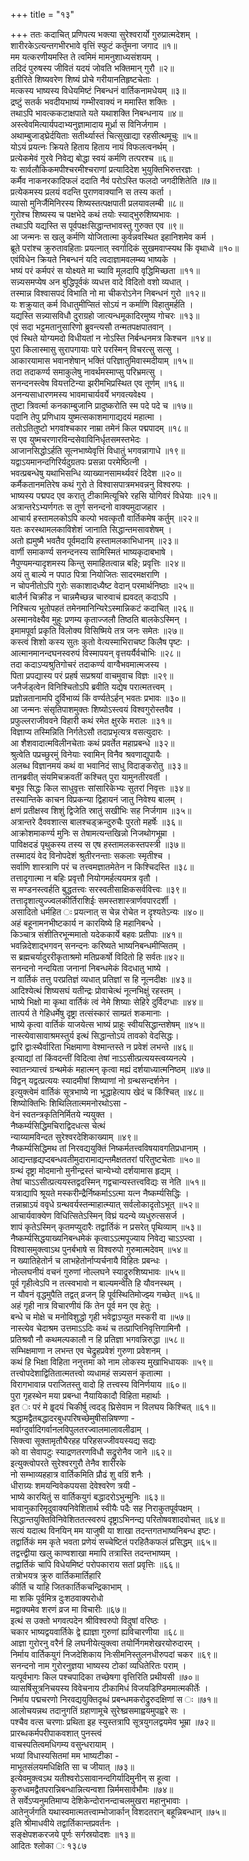+++
title = "१३"

+++
ततः कदाचित् प्रणिपत्य भक्त्या सुरेश्वरार्यो गुरुप्रात्मदेशम् ।  
शारीरकेऽत्यन्तगभीरभावे वृत्तिं स्फुटं कर्तुमना जगाद ॥१॥  
मम यत्करणीयमस्ति ते त्वमिमं मामनुशाध्यसंशयम् ।  
तदिदं पुरुषस्य जीवितं यदयं जोवति भक्तिमान् गुरौ ॥२॥  
इतीरिते शिष्यवरेण शिष्यं प्रोचे गरीयानतिहृष्टचेताः ।  
मत्कस्य भाष्यस्य विधेयमिष्टं निबन्धनं वार्तिकनामधेयम् ॥३॥  
द्रष्टुं सतर्क भवदीयभाष्यं गम्भीरवाक्यं न ममास्ति शक्तिः ।  
तथाऽपि भावत्ककटाक्षपाते यते यथाशक्ति निबन्धनाय ॥४॥  
अस्त्वेवमित्यार्यपदाभ्यनुज्ञामादाय मूर्ध्रा स विनिर्जगाम ।  
अथाम्बुजाड्घ्रेर्दयिताः सतीर्थ्यास्तं चित्सुखाद्या रहसीत्थमूचुः ॥५॥  
योऽयं प्रयत्नः क्रियते हिताय हिताय नायं विफलत्वनर्थम् ।  
प्रत्येकमेवं गुरवे निवेद्य बोद्धा स्वयं कर्मणि तत्परश्च ॥६॥  
यः सार्वलौकिकमपीश्चरमीश्चराणां प्रत्यादिदेश भुयुक्तिभिरुत्तरज्ञः ।  
कर्मैव नाकनरकादिफलं ददाति नैवं परोऽस्ति फलदो जगदीशितेति ॥७॥  
प्रत्येकमस्य प्रलयं वदन्ति पुराणवाक्यानि स तस्य कर्ता ।  
व्यासो मुनिर्जैमिनिरस्य शिष्यस्तत्पक्षपाती प्रलयावलम्बी ॥८॥  
गुरोश्च शिष्यस्य च पक्षभेदे कथं तयोः स्याद्भुरुशिष्यभावः ।  
तथाऽपि यद्यस्ति स पूर्वपक्षःसिद्धान्तभावस्तु गुरुक्त एव ॥९॥  
आ जन्मनः स खलु कर्मणि योजितात्मा कुर्वन्नवस्थित इहानिशमेव कर्म ।  
ब्रूते परांश्च क्रुरुतावहिताः प्रयत्नात् स्वर्गादिकं सुखमवाप्स्यथ किं वृथाध्वे ॥१०॥  
एवंविधेन क्रियते निबन्धनं यदि त्वदाज्ञामवलम्ब्य भाष्यके ।  
भष्यं परं कर्मपरं स योक्ष्यते मा च्यावि मूलदापि वृद्धिमिच्छता ॥११॥  
सन्न्यसमप्येष अन बुद्धिपूर्वकं व्यधत्त वादे विदितो वशो व्यधात् ।  
तस्मान्न विश्वासपदं विभाति नो मा चीकरोऽनेन निबन्धनं गुरो ॥१२॥  
यः शक्रुयात् कर्म विधातुमीप्सितं सोऽयं न कर्माणि विहातुमर्हति ।  
यद्यस्ति सन्न्यासविधौ दुराग्रहो जात्यन्धमूकादिरमुष्य गोचरः ॥१३॥  
एवं सदा भट्टमतानुसारिणो ब्रुवन्त्यसौ तन्मतपक्षपातवान् ।  
एवं स्थिते योग्यमदो विधीयतां न नोऽस्ति निर्बन्धनमत्र किश्चन ॥१४॥  
पुरा किलास्मासु सुरापगायाः पारे परस्मिन् विचरत्सु सत्सु ।  
आकारयामास भवानशेषान् भक्तिं परिज्ञातुमिवास्मदीयाम् ॥१५॥  
तदा तदाकर्ण्य समाकुलेषु नावर्थमस्माप्सु परिभ्रमत्सु ।  
सनन्दनस्त्वेष वियत्तटिन्या झरीमभिप्रस्थित एव तूर्णम् ॥१६॥  
अनन्यसाधारणमस्य भावमाचार्यवर्ये भगवत्यवेक्ष्य ।  
तुष्टा त्रिवर्त्मा कनकाम्बुजानि प्रादुष्करोति स्म पदे पदे च ॥१७॥  
पदानि तेपु प्रणिधाय युष्मत्सकाशमागाद्यदयं महात्मा ।  
ततोऽतितुष्टो भगवांश्चकार नाम्रा तमेनं किल पद्मपादम् ॥१८॥  
स एव युष्मचरणारविन्दसेवाविनिर्धृतसमस्तभेदः ।  
आजानसिद्धोऽर्हति सूत्नभाष्येवृत्तिं विधातुं भगवन्नागाधे ॥१९॥  
यद्वाऽयमानन्दगिरिर्यदुग्रतपः प्रसन्ना परमेष्ठित्नी ।  
भवत्प्रबन्धेषु यथाभिसन्धि व्याख्यानसामर्थ्यवरं दिदेश ॥२०॥  
कर्मैकतानमतिरेष कथं गुरो ते विश्वासपात्रमभवन्ननु विश्वरुपः ।  
भाष्यस्य पद्मपद एव करातु टीकामित्यूचिरे रहसि योगिवरं विधेयाः ॥२१॥  
अत्रान्तरेऽभ्यर्णगतः स तूर्ण सनन्दनो वाक्यमुदाजहार ।  
आचार्य हस्तामलकोऽपि कल्पो भवत्कृतौ वार्तिकमेष कर्तुम् ॥२२॥  
यतः करस्थामलकाविशेशं जानाति सिद्धान्तमसावशेषम् ।  
अतो ह्यमुष्मै भवतैव पूर्वमदायि हस्तामलकाभिधानम् ॥२३॥  
वार्णी समाकर्ण्य सनन्दनस्य सामिस्मितं भाष्यकृदाबभाषे ।  
नैपुण्यमन्यादृशमस्य किन्तु समाहितत्वान्न बहि; प्रवृत्तिः ॥२४॥  
अयं तु बाल्ये न पपाठ पित्रा नियोजितः सादरमक्षराणि ।  
न चोपनीतोऽपि गुरोः सकाशादध्यैष्ट वेदान् परमार्थनिष्ठाः ॥२५॥  
बालैर्न चिक्रीड न चान्नमैच्छन्न चारुवाचं ह्यवदत् कदाऽपि ।  
निश्चित्य भूतोपहतं तमेनमानिन्यिरेऽस्मान्निकटं कदाचित् ॥२६॥  
अस्मानवेक्ष्यैव मुहुः प्रणम्य कृताज्जलौ तिष्ठति बालकेऽस्मिन् ।  
इमामपूर्वा प्रकृति विलोक्य विसिष्मिये तत्र जनः समेतः ॥२७॥  
कस्त्वं शिशो कस्य सुतः कुतो वेत्यस्माभिराचष्ट किलैष पृष्टः ।  
आत्मानमानन्दघनस्वरुपं विस्मापयन् वृत्तयर्यैर्वचोभिः ॥२८॥  
तदा कदाऽप्यश्रुतिगोचरं तदाकर्ण्य वाग्वैभवमात्मजस्य ।  
पिता प्रपद्यास्य परं प्रहर्ष सप्रश्रयां वाचमुवाच विज्ञः ॥२९॥  
जनैर्जड्त्वेन विनिश्चितोऽपि ब्रवीति यद्येष परात्मतत्त्वम् ।  
प्रज्ञोन्नतानामपि दुर्विभाव्यं किं वर्ण्यतेऽर्हन् भवतः प्रभावः ॥३०॥  
आ जन्मनः संसृतिपाशमुक्तः शिष्योऽस्त्वयं विश्वगुरोस्तवैव ।  
प्रफुल्लराजीववने विहारी कथं रमेत क्षुरके मरालः ॥३१॥  
विज्ञाप्य तस्मिन्निति निर्गतेऽसौ तदाप्रभृत्यत्र वसत्युदारः ।  
आ शैशवादात्मविलीनचेताः कथं प्रवर्तेत महाप्रबन्धे ॥३२॥  
श्रुत्वेति पप्रच्छुरमुं विनेयाः स्वामिन् विनैव श्रवणाद्युपायैः ।  
अलब्ध विज्ञानमयं कथं वा भवानिदं साधु विदाङ्करोतु ॥३३॥  
तानब्रवीत् संयमिचक्रवतीं कश्चित् पुरा यामुनतीरवर्ती ।  
बभूव सिद्धः किल साधुवृत्तः सांसारिकेभ्यः सुतरां निवृत्तः ॥३४॥  
तस्यान्तिके काचन विप्रकन्या द्विहायनं जातु निवेश्य बालम् ।  
क्षणं प्रतीक्षस्व शिशुं द्विजेति स्रातुं सखीभिः सह निर्जगाम ॥३५॥  
अत्रान्तरे दैववशात्स बालश्चड्क्रन्दुरुचैः पुरतो महर्षेः ॥३६॥  
आक्रोशमाकर्ण्य मुनिः स तेषामत्यन्तखिन्नो निजथोगभूम्रा ।  
पाविक्षदडं पृथुकस्य तस्य स एष हस्तामलकस्तपस्त्री ॥३७॥  
तस्मादयं वेद विनोपदेशं श्रुतीरनन्ताः सकलाः स्मृतीश्च ।  
सर्वाणि शास्त्राणि परं च तत्त्वमज्ञातमेतेन न किश्चिदस्ति ॥३८॥  
तत्तादृगात्मा न बहिः प्रवृत्तौ नियोगमर्हत्ययमत्र वृतौ ।  
स मण्डनस्त्वर्हति बुद्धतत्त्वः सरस्वतीसाक्षिकसर्ववित्त्वः ॥३९॥  
तत्तादृशात्युज्ज्वलकीर्तिराशिईः समस्तशास्त्रार्णवपारदर्शी ।  
असादितो धर्महित ः प्रयत्नात् स चेन्न रोचेत न दृश्यतेऽन्यः ॥४०॥  
अहं बहूनामनभीष्टकार्य न कारयिष्ये हि महानिबन्धे ।  
किञ्चात्र संशीतिरभून्ममातो यदेककार्ये बहवः प्रतीपाः ॥४१॥  
भवन्निदेशाद्भगवन् सनन्दनः करिष्यते भाष्यनिबन्धमीप्सितम् ।  
स ब्रह्मचर्यादुररीकृताश्रमो मतिप्रकर्षो विदितो हि सर्वतः॥४२॥  
सनन्दनो नन्दयिता जनानां निबन्धमेकं विदधातु भाष्ये ।  
न वार्तिकं तत्तु परप्रतिज्ञं व्यधात् प्रतिज्ञां स हि नूत्नदीक्षः ॥४३॥  
आदिश्येत्थं शिष्यसघं यतीन्द्रः प्रोवाचेत्थं नूत्नभिक्षुं रहस्तम् ।  
भाष्ये भिक्षो मा कृथा वार्तिकं त्वं नेमे शिष्याः सेहिरे दुर्विदग्धाः ॥४४॥  
तात्पर्य ते गेहिधर्मेषु दृष्ट्रा तत्संस्कारं साम्प्रतं शकमानाः ।  
भाष्ये कृत्वा वार्तिकं याजयेत्स भाष्यं प्राहुः स्वीयसिद्धान्तशेषम् ॥४५॥  
नास्त्येवासावाश्रमस्तुर्य इत्थं सिद्धान्तोऽयं तावको वेदसिद्धः।  
द्वारि द्वाःस्थैर्वारिता भिक्षमाणा वेश्मान्तस्ते न प्रवेशं लभन्ते ॥४६॥  
इत्याद्यां तां किंवदन्तीं विदित्वा तेषां नाऽऽसीत्प्रत्ययस्त्वय्यनल्पे ।  
स्वातन्त्र्यात्त्वं ग्रन्थमेकं महात्मन् कृत्वा मह्यं दर्शयाध्यात्मनिष्ठम् ॥४७॥  
विद्वन् यद्वत्प्रत्ययः स्यादमीषां शिष्याणां नो ग्रन्थसन्दर्शनेन ।  
इत्युक्त्वेमं वार्तिकं सूत्रभाष्ये ना भूद्धाहेत्याप खेदं च किंश्चित् ॥४८॥  
शिष्योक्तिभिः शिथिलितात्ममनोरथोऽसा -  
वेनं स्वतन्त्रकृतिनिर्मितये न्ययुक्त ।  
नैष्कर्म्यसिद्धिमचिराद्विदधत्स चेत्थं  
न्याय्यामविन्दत सुरेश्वरदेशिकाख्याम् ॥४९॥  
नैष्कर्म्यसिद्धिमथ तां निरवद्ययुक्तिं निष्कर्मतत्त्वविषयावगतिप्रधानाम् ।  
आद्यन्तहृद्यप्दबन्धवतीमुदारामाद्यन्तमैक्षततरां परितुष्टचेताः ॥५०॥  
ग्रन्थं दृष्ट्रा मोदमानो मुनीन्द्रस्तं चान्येभ्यो दर्शयामास हृद्यम् ।  
तेषां चाऽऽसीत्प्रत्ययस्तद्वदस्मिन् गद्वचान्यस्तत्त्वविद्यः स नेति ॥५१॥  
यत्राद्यापि श्रूयते मस्करीन्द्रैर्निष्कर्माऽऽत्मा यत्न नैष्कर्म्यसिद्धिः ।  
तन्नाम्राऽयं ववृधे ग्रन्थवर्यस्तन्माहात्म्यात् सर्वलोकादृतोऽभूत् ॥५२॥  
आचार्यवाक्येण विधित्सितेऽस्मिन् विघ्रं यदन्ये व्यधुरुत्ससर्ज ।  
शापं कृतेऽस्मिन् कृतमप्युदारैः तद्वार्तिकं न प्रसरेत् पृथिव्याम् ॥५३॥  
नैष्कर्म्यसिद्धयाख्यनिबन्धमेकं कृत्वाऽऽत्मपूज्याय निवेद्य चाऽऽप्त्वा ।  
विश्वासमुक्त्वाऽथ पुनर्बभाषे स विश्वरुपो गुरुमात्मदेवम् ॥५४॥  
न ख्यातिहेतोर्न च लाभहेतोर्नाप्यर्चनायै विहितः प्रबन्धः ।  
नोल्लघनीयं वचनं गुरुणां नोल्लघने स्याद्रुरुशिष्यभावः ॥५५॥  
पूर्व गृहीत्वेऽपि न तत्स्वभावो न बाल्यमन्वेति हि यौवनस्थम् ।  
न यौवनं वृद्धमुपैति तद्वत् व्रजन् हि पूर्वस्थितिमोज्झ्य गच्छेत् ॥५६॥  
अहं गृही नात्र विचारणीयं किं तेन पूर्व मन एव हेतुः ।  
बन्धे च मोक्षे च मनोविशुद्धो गृही भवेद्वाऽप्युत मस्करी वा ॥५७॥  
नास्त्येव चेदाश्रम उत्तमाऽऽदिः कथं च तत्प्राप्तिनिवृत्तिगामिनौ ।  
प्रतिश्रवौ नौ कथमल्पकालौ न हि प्रतिज्ञा भगवन्निरुद्धा ॥५८॥  
सम्भिक्षमाणा न लभन्त एव चेद्रुहप्रवेशं गुरुणा प्रवेशनम् ।  
कथं हि भिक्षा विहिता ननुत्तमा को नाम लोकस्य मुखाभिधायकः ॥५९॥  
तत्त्वोपदेशाद्वितितात्मतत्त्वो व्यधामहं सन्न्यसनं कृतात्मा ।  
विरागभावान्न पराजितस्तु वादो हि तत्त्वस्य विनिर्णयाय ॥६०॥  
पुरा गृहस्थेन मया प्रबन्धा नैयायिकादौ विहिता महार्थाः ।  
इत ः परं मे हॄदयं चिकीर्षु त्वदड् घ्रिसेवाम न विलघय किश्चित् ॥६१॥  
श्रद्धामद्वैतबद्धादरबुधपरिषच्छेमुषीसन्निषण्णा -  
मर्वाग्दुर्वादिगर्वानलविपुलतरज्वालमालावलीढाम् ।  
सिक्त्वा सूक्तामृतौघैरहह परिहसज्जीवयस्यद्य सद्यः  
को वा सेवापटुः स्याद्रणतरणविधौ सद्रुरोनैव जाने ॥६२॥  
इत्युक्त्वोपरते सुरेश्वरगुरौ तेनैव शारीरके  
नो सम्भाव्यहहात्र वार्तिकमिति प्रौढं शु वग्रिं शनैः ।  
धीराग्र्यः शमयन्विवेकपयसा देवेश्वरेण त्रयी -  
भाष्ये कारयितुं स वार्तिकयुगं बद्धादरोऽभुन्मुनिः ॥६३॥  
भावानुकारिमृदुवाक्यनिवेशितार्थ स्वीयैः पदैः सह निराकुतपूर्वपक्षम् ।  
सिद्धान्तयुक्तिविनिवेशिततत्स्वरुपं दृष्ट्राऽभिनन्द्य परितोषवशादवोचत् ॥६४॥  
सत्यं यदात्थ विनयिन् मम याजुषी या शाखा तदन्तगतभाष्यनिबन्ध इष्टः।  
तद्वार्तिकं मम कृते भवता प्रणेयं सच्चेष्टितं परहितैकफलं प्रसिद्धम् ॥६५॥  
तद्वत्त्द्वीया खलु काण्वशाखा ममापि तत्रास्ति तदन्तभाष्यम् ।  
तद्वार्तिकं चापि विधेयमिष्टं परोपकाराय सतां प्रवृत्तिः ॥६६॥  
तत्रोभयत्र क्रुरु वार्तिकमार्तिहारि  
कीर्ति च याहि जितकार्तिकचन्द्रिकाभाम् ।  
मा शकि पूर्वमित्र दुःशठवाक्यरोधो  
मद्वाक्यमेव शरणं व्रज मा विचारीः ॥६७॥  
इत्थं स उक्तो भगवत्पदेन श्रीविश्वरुपो विदुषां वरिष्ठः ।  
चकार भाष्यद्वयवार्तिके द्वे ह्याज्ञा गुरुणां ह्यविचारणीया ॥६८॥  
आज्ञा गुरोरनु वरैर्न हि लघनीयेत्युक्त्वा तयोर्निगमशेखरयोरुदारम् ।  
निर्माय वार्तिकयुगं निजदेशिकाय निःसीमनिस्तुलनधीरुपदां चकर ॥६९॥  
सनन्दनो नाम गुरोरनुज्ञया भाष्यस्य टोकां व्यधितेरितः पराम् ।  
यत्पूर्वभागः किल पश्चपादिका तच्छेषगा वृत्तिरिति प्रथीयसी ॥७०॥  
व्यासर्षिसूत्रनिचयस्य विवेचनाय टीकामिधं विजयडिण्डिममात्मकीर्तेः ।  
निर्माय पद्मचरणो निरवद्ययुक्तिदृब्धं प्रबन्धमकरोद्रुरुदक्षिणां स ः ॥७१॥  
आलोचयन्नथ तदानुगतिं ग्रहाणामूचे सुरेश्व्व्रसमाह्वयमुपह्वरे सः ।  
पश्चैव वत्स चरणाः प्रथिता इह स्युस्तत्रापि सूत्रयुगलद्वयमेव भूम्रा ॥७२॥  
प्रारब्धकर्मपरीपाकवशात् पुनस्त्वं  
वाचस्पतित्वमधिगम्य वसुन्धरायाम् ।  
भव्यां विधास्यसितमां मम भाष्यटीका -  
माभूतसंलयमधिक्षिति सा च जीयात् ॥७३॥  
इत्येवमुक्त्वऽथ यतीश्वरोऽसावानन्दगिर्यादिमुनीन् स हूत्वा ।  
कुरुध्वमद्वैतपरान्निबन्धान्नित्यन्वशा न्निर्ममसार्वभौमः ॥७४॥  
ते सर्वेऽप्यनुमतिमाप्य देशिकेन्दोरानन्दाचलमुखरा महानुभावाः ।  
आतेनुर्जगति यथास्वमात्मतत्त्वाम्भोजार्कान् विशदतरान् बहून्निबन्धान् ॥७५॥  
इति श्रीमाधवीये तद्वार्तिकान्तप्रवर्तनः ।  
सङ्क्षेपशकरजये पूर्णः सर्गस्रयोदशः ॥१३॥  
आदितः श्लोका ः १३८७  
    
